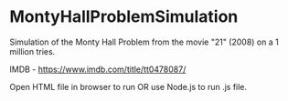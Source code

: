 # MontyHallProblemSimulation

Simulation of the Monty Hall Problem from the movie "21" (2008) on a 1 million tries.

IMDB - https://www.imdb.com/title/tt0478087/

Open HTML file in browser to run OR use Node.js to run .js file.
